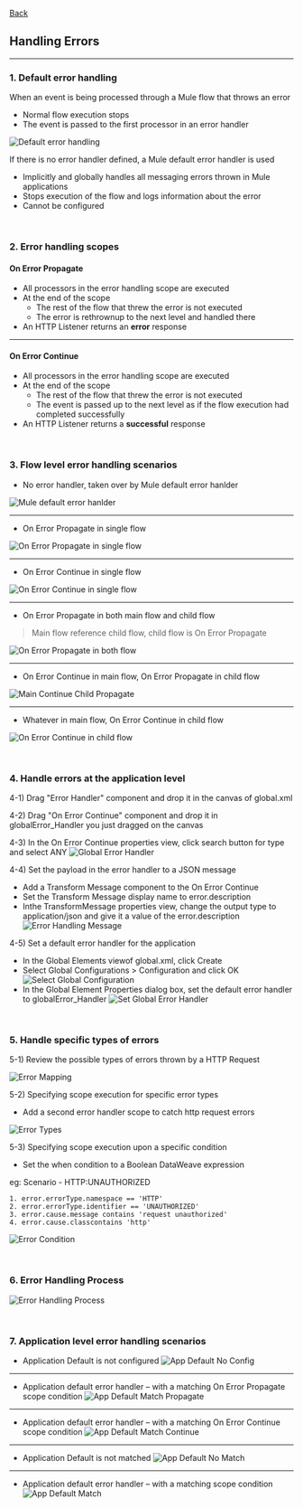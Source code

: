 [Back](README.md)

## Handling Errors

<hr>


### 1. Default error handling

When an event is being processed through a Mule flow that throws an error

- Normal flow execution stops 
- The event is passed to the first processor in an error handler 

![Default error handling](https://raw.githubusercontent.com/Elliot518/mcp-oss-repo/main/mulesoft/training/DefaultErrorHandling.png)


If there is no error handler defined, a Mule default error handler is used
- Implicitly and globally handles all messaging errors thrown in Mule applications
- Stops execution of the flow and logs information about the error
- Cannot be configured

&nbsp;


### 2. Error handling scopes

#### On Error Propagate

- All processors in the error handling scope are executed
- At the end of the scope 
    - The rest of the flow that threw the error is not executed
    - The error is rethrownup to the next level and handled there
- An HTTP Listener returns an **error** response

<hr>

#### On Error Continue

- All processors in the error handling scope are executed
- At the end of the scope 
    - The rest of the flow that threw the error is not executed
    - The event is passed up to the next level as if the flow execution had completed successfully 
- An HTTP Listener returns a **successful** response

&nbsp;

### 3. Flow level error handling scenarios

- No error handler, taken over by Mule default error hanlder

![Mule default error hanlder](https://raw.githubusercontent.com/Elliot518/mcp-oss-repo/main/mulesoft/training/1_NoHandlerByDefault.png)

<hr>

- On Error Propagate in single flow

![On Error Propagate in single flow](https://raw.githubusercontent.com/Elliot518/mcp-oss-repo/main/mulesoft/training/2_ErrorPropagateSingleFlow.png)

<hr>


- On Error Continue in single flow

![On Error Continue in single flow](https://raw.githubusercontent.com/Elliot518/mcp-oss-repo/main/mulesoft/training/3_ErrorContinueSingleFlow.png)


<hr>

- On Error Propagate in both main flow and child flow
> Main flow reference child flow, child flow is On Error Propagate

![On Error Propagate in both flow](https://raw.githubusercontent.com/Elliot518/mcp-oss-repo/main/mulesoft/training/4_ErrorPropagateChildFlow.png)

<hr>

- On Error Continue in main flow, On Error Propagate in child flow

![Main Continue Child Propagate](https://raw.githubusercontent.com/Elliot518/mcp-oss-repo/main/mulesoft/training/5_MainContinueChildPropagate.png)

<hr>

- Whatever in main flow, On Error Continue in child flow

![On Error Continue in child flow](https://raw.githubusercontent.com/Elliot518/mcp-oss-repo/main/mulesoft/training/6_ContinueInChild.png)

&nbsp;

### 4. Handle errors at the application level

4-1) Drag "Error Handler" component and drop it in the canvas of global.xml

4-2) Drag "On Error Continue" component and drop it in globalError_Handler you just dragged on the canvas

4-3) In the On Error Continue properties view, click search button for type and select ANY
![Global Error Handler](https://raw.githubusercontent.com/Elliot518/mcp-oss-repo/main/mulesoft/training/GlobalErrorHandler.png)

4-4) Set the payload in the error handler to a JSON message
- Add a Transform Message component to the On Error Continue
- Set the Transform Message display name to error.description
- Inthe TransformMessage properties view, change the output type to application/json and give it a value of the error.description
![Error Handling Message](https://raw.githubusercontent.com/Elliot518/mcp-oss-repo/main/mulesoft/training/ErrorHandlingMessage.png)

4-5) Set a default error handler for the application
- In the Global Elements viewof global.xml, click Create
- Select Global Configurations > Configuration and click OK
![Select Global Configuration](https://raw.githubusercontent.com/Elliot518/mcp-oss-repo/main/mulesoft/training/SelectGlobalConfiguration.png)
- In the Global Element Properties dialog box, set the default error handler to globalError_Handler
![Set Global Error Handler](https://raw.githubusercontent.com/Elliot518/mcp-oss-repo/main/mulesoft/training/SetGlobalErrorHandler.png)

&nbsp;

### 5. Handle specific types of errors

5-1) Review the possible types of errors thrown by a HTTP Request

![Error Mapping](https://raw.githubusercontent.com/Elliot518/mcp-oss-repo/main/mulesoft/training/ErrorMapping.png)


5-2) Specifying scope execution for specific error types

- Add a second error handler scope to catch http request errors

![Error Types](https://raw.githubusercontent.com/Elliot518/mcp-oss-repo/main/mulesoft/training/ErrorHandlingWithTypes.png)

5-3) Specifying scope execution upon a specific condition

- Set the when condition to a Boolean DataWeave expression

eg: Scenario - HTTP:UNAUTHORIZED
```
1. error.errorType.namespace == 'HTTP'
2. error.errorType.identifier == 'UNAUTHORIZED'
3. error.cause.message contains 'request unauthorized'
4. error.cause.classcontains 'http'
```

![Error Condition](https://raw.githubusercontent.com/Elliot518/mcp-oss-repo/main/mulesoft/training/ErrorCondition.png)

&nbsp;

### 6. Error Handling Process

![Error Handling Process](https://raw.githubusercontent.com/Elliot518/mcp-oss-repo/main/mulesoft/training/ErrorHandlingProcess.png)

&nbsp;

### 7. Application level error handling scenarios

- Application Default is not configured
![App Default No Config](https://raw.githubusercontent.com/Elliot518/mcp-oss-repo/main/mulesoft/training/01_AppDefaultNoConfig.png)

<hr>

- Application default error handler – with a matching On Error Propagate scope condition
![App Default Match Propagate](https://raw.githubusercontent.com/Elliot518/mcp-oss-repo/main/mulesoft/training/02_AppDefaultMatchPropagate.png)

<hr>

- Application default error handler – with a matching On Error Continue scope condition
![App Default Match Continue](https://raw.githubusercontent.com/Elliot518/mcp-oss-repo/main/mulesoft/training/03_AppDefaultMatchContinue.png)

<hr>

- Application Default is not matched
![App Default No Match](https://raw.githubusercontent.com/Elliot518/mcp-oss-repo/main/mulesoft/training/04_AppDefaultNoMatch.png)

<hr>

- Application default error handler – with a matching scope condition
![App Default Match](https://raw.githubusercontent.com/Elliot518/mcp-oss-repo/main/mulesoft/training/05_AppDefaultMatchCondition.png)
